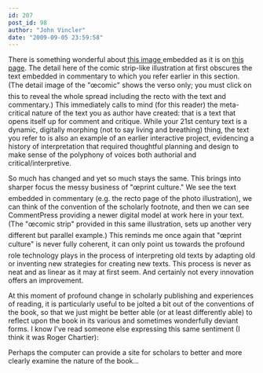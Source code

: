 ```yaml
---
id: 207
post_id: 98
author: "John Vincler"
date: "2009-09-05 23:59:58"
---
```

There is something wonderful about <a href="http://www.humanismforsale.org/textimages_full/1.00_Chapter_One/Wing-ZP-535.P12,-Pub.-Terentii-Afri-Comoediae-in-sua-metra-restitutae,-folio.144v-145r.jpg" rel="nofollow"> this image </a> embedded as it is on <a href="http://www.humanismforsale.org/text/archives/98" rel="nofollow"> this page</a>. The detail here of the comic strip-like illustration at first obscures the text embedded in commentary to which you refer earlier in this section. (The detail image of the "œcomic" shows the verso only; you must click on this to reveal the whole spread including the recto with the text and commentary.) This immediately calls to mind (for this reader) the meta-critical nature of the text you as author have created: that is a text that opens itself up for comment and critique. While your 21st century text is a dynamic, digitally morphing (not to say living and breathing) thing, the text you refer to is also an example of an earlier interactive project, evidencing a history of interpretation that required thoughtful planning and design to make sense of the polyphony of voices both authorial and critical/interpretive.






So much has changed and yet so much stays the same. This brings into sharper focus the messy business of "œprint culture." We see the text embedded in commentary (e.g. the recto page of the photo illustration), we can think of the convention of the scholarly footnote, and then we can see CommentPress providing a newer digital model at work here in your text. (The "œcomic strip" provided in this same illustration, sets up another very different but parallel example.) This reminds me once again that "œprint culture" is never fully coherent, it can only point us towards the profound role technology plays in the process of interpreting old texts by adapting old or inventing new strategies for creating new texts. This process is never as neat and as linear as it may at first seem. And certainly not every innovation offers an improvement. 



At this moment of profound change in scholarly publishing and experiences of reading, it is particularly useful to be jolted a bit out of the conventions of the book, so that we just might be better able (or at least differently able) to reflect upon the book in its various and sometimes wonderfully deviant forms. I know I've read someone else expressing this same sentiment (I think it was Roger Chartier): 



Perhaps the computer can provide a site for scholars to better and more clearly examine the nature of the book...

